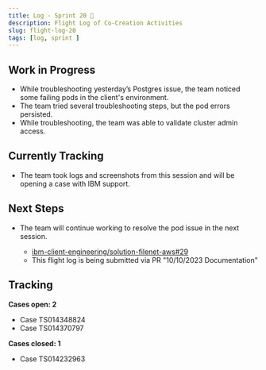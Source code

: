 ```yaml
---
title: Log - Sprint 20 🛫
description: Flight Log of Co-Creation Activities
slug: flight-log-20
tags: [log, sprint ]
---
```


## Work in Progress
- While troubleshooting yesterday’s Postgres issue, the team noticed some failing pods in the client's environment.
- The team tried several troubleshooting steps, but the pod errors persisted.
- While troubleshooting, the team was able to validate cluster admin access.
## Currently Tracking
- The team took logs and screenshots from this session and will be opening a case with IBM support.
## Next Steps
- The team will continue working to resolve the pod issue in the next session.
  
    - [ibm-client-engineering/solution-filenet-aws#29](https://zenhub.ibm.com/workspaces/st5-action-information-center-64343620d0cfd0000f03a114/issues/ibm-client-engineering/solution-filenet-aws/29)
    - This flight log is being submitted via PR "10/10/2023 Documentation"

## Tracking
**Cases open: 2**
  - Case TS014348824
  - Case TS014370797
  
**Cases closed: 1**
  - Case TS014232963